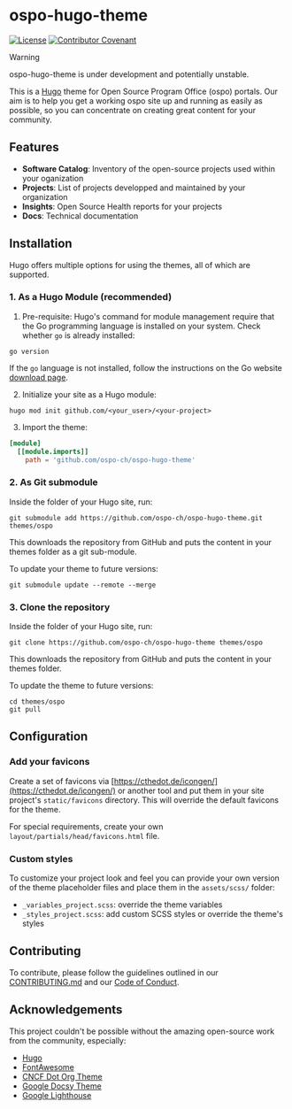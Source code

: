 # ospo-hugo-theme

[![License](https://img.shields.io/badge/License-Apache_2.0-blue.svg)](https://opensource.org/licenses/Apache-2.0)
[![Contributor Covenant](https://img.shields.io/badge/Contributor%20Covenant-2.1-4baaaa.svg)](./CODE_OF_CONDUCT.md)

> [!WARNING]
> ospo-hugo-theme is under development and potentially unstable.

This is a [Hugo](https://gohugo.io) theme for Open Source Program Office (ospo) portals. Our aim is to help you get a working ospo site up and running as easily as possible, so you can concentrate on creating great content for your community.

## Features

- **Software Catalog**: Inventory of the open-source projects used within your oganization
- **Projects**: List of projects developped and maintained by your organization
- **Insights**: Open Source Health reports for your projects
- **Docs**: Technical documentation

## Installation

Hugo offers multiple options for using the themes, all of which are supported.

### 1. As a Hugo Module (recommended)

1. Pre-requisite: Hugo's command for module management require that the Go programming language is installed on your system. Check whether `go` is already installed:

```console
go version
```

If the `go` language is not installed, follow the instructions on the Go website [download page](https://go.dev/dl/).

2. Initialize your site as a Hugo module:

```console
hugo mod init github.com/<your_user>/<your-project>
```

3. Import the theme:

```toml
[module]
  [[module.imports]]
    path = 'github.com/ospo-ch/ospo-hugo-theme'
```

### 2. As Git submodule

Inside the folder of your Hugo site, run:

```console
git submodule add https://github.com/ospo-ch/ospo-hugo-theme.git themes/ospo
```

This downloads the repository from GitHub and puts the content in your themes folder as a git sub-module.

To update your theme to future versions:

```console
git submodule update --remote --merge
```

### 3. Clone the repository

Inside the folder of your Hugo site, run:

```console
git clone https://github.com/ospo-ch/ospo-hugo-theme themes/ospo
```

This downloads the repository from GitHub and puts the content in your themes folder.

To update the theme to future versions:

```console
cd themes/ospo
git pull
```

## Configuration

### Add your favicons

Create a set of favicons via [https://cthedot.de/icongen/](https://cthedot.de/icongen/) or another tool and put them in your site project's `static/favicons` directory. This will override the default favicons for the theme.

For special requirements, create your own `layout/partials/head/favicons.html` file.

### Custom styles

To customize your project look and feel you can provide your own version of the theme placeholder files and place them in the `assets/scss/` folder:

- `_variables_project.scss`: override the theme variables
- `_styles_project.scss`: add custom SCSS styles or override the theme's styles

## Contributing

To contribute, please follow the guidelines outlined in our [CONTRIBUTING.md](./CONTRIBUTING.md) and our [Code of Conduct](./CODE_OF_CONDUCT.md).

## Acknowledgements

This project couldn't be possible without the amazing open-source work from the community, especially:

- [Hugo](https://gohugo.io)
- [FontAwesome](https://fontawesome.com/)
- [CNCF Dot Org Theme](https://github.com/cncf/dot-org-hugo-theme)
- [Google Docsy Theme](https://github.com/google/docsy)
- [Google Lighthouse](https://github.com/GoogleChrome/lighthouse)
